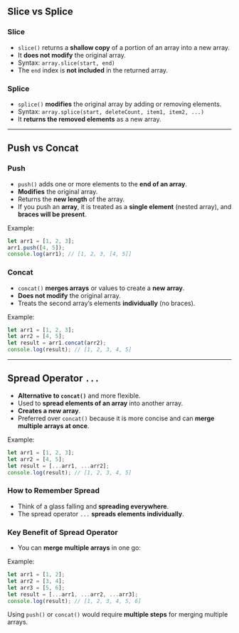 ## Slice vs Splice

### Slice
- `slice()` returns a **shallow copy** of a portion of an array into a new array.
- It **does not modify** the original array.
- Syntax: `array.slice(start, end)`
- The `end` index is **not included** in the returned array.

### Splice
- `splice()` **modifies** the original array by adding or removing elements.
- Syntax: `array.splice(start, deleteCount, item1, item2, ...)`
- It **returns the removed elements** as a new array.

---

## Push vs Concat

### Push
- `push()` adds one or more elements to the **end of an array**.
- **Modifies** the original array.
- Returns the **new length** of the array.
- If you push an **array**, it is treated as a **single element** (nested array), and **braces will be present**.

Example:
```javascript
let arr1 = [1, 2, 3];
arr1.push([4, 5]);
console.log(arr1); // [1, 2, 3, [4, 5]]
```

### Concat
- `concat()` **merges arrays** or values to create a **new array**.
- **Does not modify** the original array.
- Treats the second array’s elements **individually** (no braces).

Example:
```javascript
let arr1 = [1, 2, 3];
let arr2 = [4, 5];
let result = arr1.concat(arr2);
console.log(result); // [1, 2, 3, 4, 5]
```

---

## Spread Operator `...`
- **Alternative to `concat()`** and more flexible.
- Used to **spread elements of an array** into another array.
- **Creates a new array**.
- Preferred over `concat()` because it is more concise and can **merge multiple arrays at once**.

Example:
```javascript
let arr1 = [1, 2, 3];
let arr2 = [4, 5];
let result = [...arr1, ...arr2];
console.log(result); // [1, 2, 3, 4, 5]
```

### How to Remember Spread
- Think of a glass falling and **spreading everywhere**.
- The spread operator `...` **spreads elements individually**.

### Key Benefit of Spread Operator
- You can **merge multiple arrays** in one go:

Example:
```javascript
let arr1 = [1, 2];
let arr2 = [3, 4];
let arr3 = [5, 6];
let result = [...arr1, ...arr2, ...arr3];
console.log(result); // [1, 2, 3, 4, 5, 6]
```

Using `push()` or `concat()` would require **multiple steps** for merging multiple arrays.

